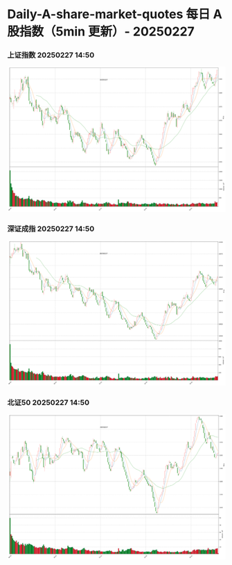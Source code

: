 
# Daily-A-share-market-quotes 每日 A 股指数（5min 更新）- 20250227

### 上证指数 20250227 14:50
![](./fig/2025/2/20250227-sh000001.png)

### 深证成指 20250227 14:50
![](./fig/2025/2/20250227-sz399001.png)

### 北证50 20250227 14:50
![](./fig/2025/2/20250227-bj899050.png)
